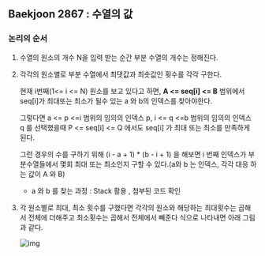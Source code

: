 

## Baekjoon 2867 : 수열의 값

### 논리의 순서

1. 수열의 원소의 개수 N을 입력 받는 순간 부분 수열의 개수는 정해진다.

   

2. 각각의 원소별로 부분 수열에서 최댓값과 최솟값인 횟수를 각각 구한다.

   현재 i번째(1<= i <= N) 원소를 보고 있다고 하면,  **A <= seq[i] <= B**  범위에서 seq[i]가 최대또는 최소가 될수 있는 a 와 b의 인덱스를 찾아야한다. 

   그렇다면 a <= p <=i  범위의 임의의 인덱스 p, i <= q <=b 범위의 임의의 인덱스 q 를 선택했을때 P <= seq[i] <= Q 에서도 seq[i] 가 최대 또는 최소를 만족하게 된다. 

   그런 경우의 수를 구하기 위해 (i - a + 1) * (b - i + 1)  을 해보면 i 번째 인덱스가 부분수열들에서 몇회 최대 또는 최소인지 구할 수 있다.(a와 b 는 인덱스, 각각 대응 하는 값이 A 와 B)

   - a 와 b 를 찾는 과정 : Stack 활용 , 첨부된 코드 확인

   

3. 각 원소별로 최대, 최소 횟수를 구했다면 각각의 원소와 해당하는 최대횟수는 곱해서 전체에 더해주고 최소횟수는 곱해서 전체에서 빼준다 식으로 나타내면 아래 그림과 같다.

   ![img](file:////Users/seob_jj/Library/Group%20Containers/UBF8T346G9.Office/TemporaryItems/msohtmlclip/clip_image002.png)

